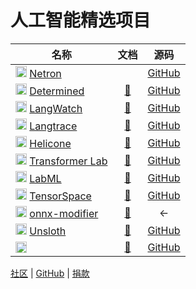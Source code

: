 # 人工智能精选项目

| 名称 | 文档 | 源码 |
| --- | :---: | :---: |
| <img src="https://netron.app/favicon.ico" width="18"> [Netron](https://netron.app/) | | [GitHub](https://github.com/lutzroeder/netron) |
| <img src="https://www.determined.ai/favicon.ico" width="18"> [Determined](https://www.determined.ai/) | [📖](https://docs.determined.ai/latest/) | [GitHub](https://github.com/determined-ai/determined) |
| <img src="https://framerusercontent.com/images/zYra8liDRGNYeZ5pieILAsW6Ow.png" width="18"> [LangWatch](https://langwatch.ai/) | [📖](https://docs.langwatch.ai/) | [GitHub](https://github.com/langwatch/langwatch) |
| <img src="https://framerusercontent.com/images/JQfxQmeLdXnp7G5CimbdSalIE.png" width="18"> [Langtrace](https://www.langtrace.ai/) | [📖](https://docs.langtrace.ai/) | [GitHub](https://github.com/Scale3-Labs/langtrace#-features) |
| <img src="https://www.helicone.ai/favicon.ico" width="18"> [Helicone](https://www.helicone.ai/) | [📖](https://docs.helicone.ai/) | [GitHub](https://github.com/Helicone/helicone) |
| <img src="https://transformerlab.ai/img/logo2.svg" width="18"> [Transformer Lab](https://transformerlab.ai/) | [📖](https://transformerlab.ai/docs/) | [GitHub](https://github.com/transformerlab/transformerlab-app) |
| <img src="https://labml.ai/images/favicon-32x32.png" width="18"> [LabML](https://labml.ai/) | [📖](https://github.com/labmlai/labml/tree/master/docs) | [GitHub](https://github.com/labmlai/labml) |
| <img src="https://tensorspace.org/assets/img/common/logo.ico" width="18"> [TensorSpace](https://tensorspace.org/) | [📖](https://tensorspace.org/html/docs/startIntro.html) | [GitHub](https://github.com/tensorspace-team/tensorspace) |
| <img src="https://avatars.githubusercontent.com/u/63796752?s=48&v=4" width="18"> [onnx-modifier](https://github.com/ZhangGe6/onnx-modifier) | [📖]() | ← |
| <img src="https://unsloth.ai/cgi/image/unsloth_green_sticker_cME6ryC59BlZg-VtqGN4p.png?width=128&quality=80&format=auto" width="18"> [Unsloth](https://unsloth.ai/?ref=producthunt) | [📖](https://docs.unsloth.ai/) | [GitHub](https://github.com/unslothai/unsloth) |
| <img src="" width="18"> []() | [📖]() | [GitHub]() |

[社区](https://pd.qq.com/s/btedy8g4v?businessType=9) | [GitHub](https://github.com/lqvsyi/aidh/) | [捐款](https://lqvsyi.github.io/aidh/jk)
